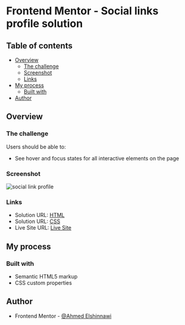 # Frontend Mentor - Social links profile solution

## Table of contents

- [Overview](#overview)
  - [The challenge](#the-challenge)
  - [Screenshot](#screenshot)
  - [Links](#links)
- [My process](#my-process)
  - [Built with](#built-with)
- [Author](#author)

## Overview

### The challenge

Users should be able to:

- See hover and focus states for all interactive elements on the page

### Screenshot

![social link profile](https://github.com/user-attachments/assets/90e90578-f74b-41f2-b3d3-fa7eba9ff44d)

### Links
- Solution URL: [HTML](https://github.com/Ahmedelshinnawi/Social-links-profile/blob/main/index.html)
- Solution URL: [CSS](https://github.com/Ahmedelshinnawi/Social-links-profile/blob/main/style.css)
- Live Site URL: [Live Site](https://ahmedelshinnawi.github.io/Social-links-profile/)

## My process

### Built with

- Semantic HTML5 markup
- CSS custom properties

## Author
- Frontend Mentor - [@Ahmed Elshinnawi](https://www.frontendmentor.io/profile/Ahmedelshinnawi)

